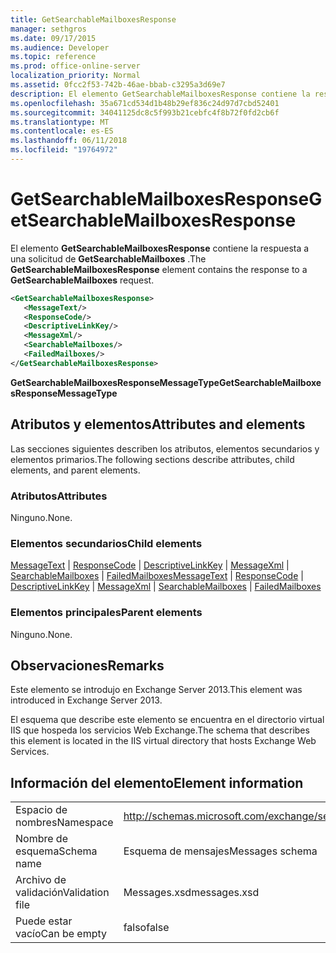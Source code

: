 ```yaml
---
title: GetSearchableMailboxesResponse
manager: sethgros
ms.date: 09/17/2015
ms.audience: Developer
ms.topic: reference
ms.prod: office-online-server
localization_priority: Normal
ms.assetid: 0fcc2f53-742b-46ae-bbab-c3295a3d69e7
description: El elemento GetSearchableMailboxesResponse contiene la respuesta a una solicitud de GetSearchableMailboxes.
ms.openlocfilehash: 35a671cd534d1b48b29ef836c24d97d7cbd52401
ms.sourcegitcommit: 34041125dc8c5f993b21cebfc4f8b72f0fd2cb6f
ms.translationtype: MT
ms.contentlocale: es-ES
ms.lasthandoff: 06/11/2018
ms.locfileid: "19764972"
---
```

# <a name="getsearchablemailboxesresponse"></a><span data-ttu-id="bbeab-103">GetSearchableMailboxesResponse</span><span class="sxs-lookup"><span data-stu-id="bbeab-103">GetSearchableMailboxesResponse</span></span>

<span data-ttu-id="bbeab-104">El elemento **GetSearchableMailboxesResponse** contiene la respuesta a una solicitud de **GetSearchableMailboxes** .</span><span class="sxs-lookup"><span data-stu-id="bbeab-104">The **GetSearchableMailboxesResponse** element contains the response to a **GetSearchableMailboxes** request.</span></span> 
  
```XML
<GetSearchableMailboxesResponse>
   <MessageText/>
   <ResponseCode/>
   <DescriptiveLinkKey/>
   <MessageXml/>
   <SearchableMailboxes/>
   <FailedMailboxes/>
</GetSearchableMailboxesResponse>
```

 <span data-ttu-id="bbeab-105">**GetSearchableMailboxesResponseMessageType**</span><span class="sxs-lookup"><span data-stu-id="bbeab-105">**GetSearchableMailboxesResponseMessageType**</span></span>
## <a name="attributes-and-elements"></a><span data-ttu-id="bbeab-106">Atributos y elementos</span><span class="sxs-lookup"><span data-stu-id="bbeab-106">Attributes and elements</span></span>

<span data-ttu-id="bbeab-107">Las secciones siguientes describen los atributos, elementos secundarios y elementos primarios.</span><span class="sxs-lookup"><span data-stu-id="bbeab-107">The following sections describe attributes, child elements, and parent elements.</span></span>
  
### <a name="attributes"></a><span data-ttu-id="bbeab-108">Atributos</span><span class="sxs-lookup"><span data-stu-id="bbeab-108">Attributes</span></span>

<span data-ttu-id="bbeab-109">Ninguno.</span><span class="sxs-lookup"><span data-stu-id="bbeab-109">None.</span></span>
  
### <a name="child-elements"></a><span data-ttu-id="bbeab-110">Elementos secundarios</span><span class="sxs-lookup"><span data-stu-id="bbeab-110">Child elements</span></span>

<span data-ttu-id="bbeab-111">[MessageText](messagetext.md) | [ResponseCode](responsecode.md) | [DescriptiveLinkKey](descriptivelinkkey.md) | [MessageXml](messagexml.md) | [SearchableMailboxes](searchablemailboxes.md) | [FailedMailboxes](failedmailboxes.md)</span><span class="sxs-lookup"><span data-stu-id="bbeab-111">[MessageText](messagetext.md) | [ResponseCode](responsecode.md) | [DescriptiveLinkKey](descriptivelinkkey.md) | [MessageXml](messagexml.md) | [SearchableMailboxes](searchablemailboxes.md) | [FailedMailboxes](failedmailboxes.md)</span></span>
  
### <a name="parent-elements"></a><span data-ttu-id="bbeab-112">Elementos principales</span><span class="sxs-lookup"><span data-stu-id="bbeab-112">Parent elements</span></span>

<span data-ttu-id="bbeab-113">Ninguno.</span><span class="sxs-lookup"><span data-stu-id="bbeab-113">None.</span></span>
  
## <a name="remarks"></a><span data-ttu-id="bbeab-114">Observaciones</span><span class="sxs-lookup"><span data-stu-id="bbeab-114">Remarks</span></span>

<span data-ttu-id="bbeab-115">Este elemento se introdujo en Exchange Server 2013.</span><span class="sxs-lookup"><span data-stu-id="bbeab-115">This element was introduced in Exchange Server 2013.</span></span>
  
<span data-ttu-id="bbeab-116">El esquema que describe este elemento se encuentra en el directorio virtual IIS que hospeda los servicios Web Exchange.</span><span class="sxs-lookup"><span data-stu-id="bbeab-116">The schema that describes this element is located in the IIS virtual directory that hosts Exchange Web Services.</span></span>
  
## <a name="element-information"></a><span data-ttu-id="bbeab-117">Información del elemento</span><span class="sxs-lookup"><span data-stu-id="bbeab-117">Element information</span></span>

|||
|:-----|:-----|
|<span data-ttu-id="bbeab-118">Espacio de nombres</span><span class="sxs-lookup"><span data-stu-id="bbeab-118">Namespace</span></span>  <br/> |http://schemas.microsoft.com/exchange/services/2006/messages  <br/> |
|<span data-ttu-id="bbeab-119">Nombre de esquema</span><span class="sxs-lookup"><span data-stu-id="bbeab-119">Schema name</span></span>  <br/> |<span data-ttu-id="bbeab-120">Esquema de mensajes</span><span class="sxs-lookup"><span data-stu-id="bbeab-120">Messages schema</span></span>  <br/> |
|<span data-ttu-id="bbeab-121">Archivo de validación</span><span class="sxs-lookup"><span data-stu-id="bbeab-121">Validation file</span></span>  <br/> |<span data-ttu-id="bbeab-122">Messages.xsd</span><span class="sxs-lookup"><span data-stu-id="bbeab-122">messages.xsd</span></span>  <br/> |
|<span data-ttu-id="bbeab-123">Puede estar vacío</span><span class="sxs-lookup"><span data-stu-id="bbeab-123">Can be empty</span></span>  <br/> |<span data-ttu-id="bbeab-124">falso</span><span class="sxs-lookup"><span data-stu-id="bbeab-124">false</span></span>  <br/> |
   

